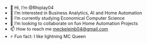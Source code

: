 - 👋 Hi, I’m @Rhiplay04
- 👀 I’m interested in Business Analytics, AI and Home Automation
- 🌱 I’m currently studying Economical Computer Science
- 💞️ I’m looking to collaborate on fun Home Automation Projects
- 📫 How to reach me meckeleinb04@gmail.com
- ⚡ Fun fact: I like lightning MC Queen

<!---
Rhiplay04/Rhiplay04 is a ✨ special ✨ repository because its `README.md` (this file) appears on your GitHub profile.
You can click the Preview link to take a look at your changes.
--->

